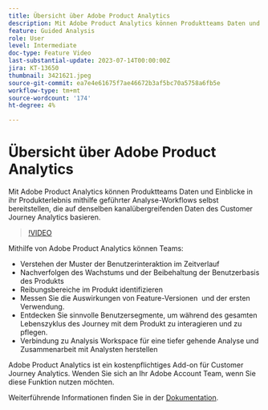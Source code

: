 ```yaml
---
title: Übersicht über Adobe Product Analytics
description: Mit Adobe Product Analytics können Produktteams Daten und Einblicke in ihr Produkterlebnis mithilfe geführter Analyse-Workflows selbst bereitstellen, die auf denselben kanalübergreifenden Daten des Customer Journey Analytics basieren.
feature: Guided Analysis
role: User
level: Intermediate
doc-type: Feature Video
last-substantial-update: 2023-07-14T00:00:00Z
jira: KT-13650
thumbnail: 3421621.jpeg
source-git-commit: ea7e4e61675f7ae46672b3af5bc70a5758a6fb5e
workflow-type: tm+mt
source-wordcount: '174'
ht-degree: 4%

---
```



# Übersicht über Adobe Product Analytics

Mit Adobe Product Analytics können Produktteams Daten und Einblicke in ihr Produkterlebnis mithilfe geführter Analyse-Workflows selbst bereitstellen, die auf denselben kanalübergreifenden Daten des Customer Journey Analytics basieren.

>[!VIDEO](https://video.tv.adobe.com/v/3421621/?learn=on)

Mithilfe von Adobe Product Analytics können Teams:

* Verstehen der Muster der Benutzerinteraktion im Zeitverlauf
* Nachverfolgen des Wachstums und der Beibehaltung der Benutzerbasis des Produkts
* Reibungsbereiche im Produkt identifizieren
* Messen Sie die Auswirkungen von Feature-Versionen &#x200B; und der ersten Verwendung.
* Entdecken Sie sinnvolle Benutzersegmente, um während des gesamten Lebenszyklus des Journey mit dem Produkt zu interagieren und zu pflegen.
* Verbindung zu Analysis Workspace für eine tiefer gehende Analyse und Zusammenarbeit mit Analysten herstellen

Adobe Product Analytics ist ein kostenpflichtiges Add-on für Customer Journey Analytics. Wenden Sie sich an Ihr Adobe Account Team, wenn Sie diese Funktion nutzen möchten.

Weiterführende Informationen finden Sie in der [Dokumentation](https://experienceleague.adobe.com/docs/analytics-platform/using/guided-analysis/overview.html).
